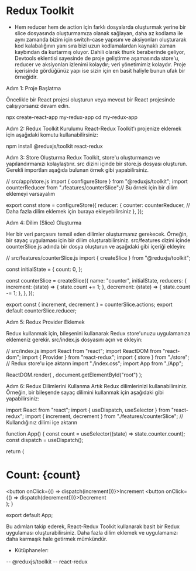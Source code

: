 # Redux Toolkit 


- Hem reducer hem de action için farklı dosyalarda oluşturmak yerine bir slice dosyasında oluşturmamıza olanak sağlayan, daha az kodlama ile aynı zamanda bizim için switch-case yapısını ve aksiyonları oluşturarak kod kalabalığının yanı sıra bizi uzun kodlamalardan kaynaklı zaman kaybından da kurtarmış oluyor. Dahili olarak thunk beraberinde geliyor, Devtools eklentisi sayesinde de proje geliştirme aşamasında store'u, reducer ve aksiyonları izlenimi kolaydır; veri yönetimimiz kolaydır. Proje içerisinde gördüğünüz yapı ise sizin için en basit haliyle bunun ufak bir örneğidir.

Adım 1: Proje Başlatma

Öncelikle bir React projesi oluşturun veya mevcut bir React projesinde çalışıyorsanız devam edin.

npx create-react-app my-redux-app
cd my-redux-app

Adım 2: Redux Toolkit Kurulumu
React-Redux Toolkit'ı projenize eklemek için aşağıdaki komutu kullanabilirsiniz:

npm install @reduxjs/toolkit react-redux

Adım 3: Store Oluşturma
Redux Toolkit, store'u oluşturmanızı ve yapılandırmanızı kolaylaştırır. src dizini içinde bir store.js dosyası oluşturun. Gerekli importları aşağıda bulunan örnek gibi yapabilirsiniz.

// src/app/store.js
import { configureStore } from "@reduxjs/toolkit";
import counterReducer from "./features/counterSlice";// Bu örnek için bir dilim eklemeyi varsayalım

export const store = configureStore({
  reducer: {
    counter: counterReducer, // Daha fazla dilim eklemek için buraya ekleyebilirsiniz
  },
});

Adım 4: Dilim (Slice) Oluşturma

Her bir veri parçasını temsil eden dilimler oluşturmanız gerekecek. Örneğin, bir sayaç uygulaması için bir dilim oluşturabilirsiniz. src/features dizini içinde counterSlice.js adında bir dosya oluşturun ve aşağıdaki gibi içeriği ekleyin:

// src/features/counterSlice.js
import { createSlice } from "@reduxjs/toolkit";

const initialState = {
  count: 0,
};

const counterSlice = createSlice({
  name: "counter",
  initialState,
  reducers: {
    increment: (state) => {
      state.count += 1;
    },
    decrement: (state) => {
      state.count -= 1;
    },
  },
});

export const { increment, decrement } = counterSlice.actions;
export default counterSlice.reducer;

Adım 5: Redux Provider Eklemek

Redux kullanmak için, <Provider> bileşenini kullanarak Redux store'unuzu uygulamanıza eklemeniz gerekir. src/index.js dosyasını açın ve <Provider> ekleyin:

// src/index.js
import React from "react";
import ReactDOM from "react-dom";
import { Provider } from "react-redux";
import { store } from "./store"; // Redux store'u içe aktarın
import "./index.css";
import App from "./App";

ReactDOM.render(
  <Provider store={store}>
    <App />
  </Provider>,
  document.getElementById("root")
);

Adım 6: Redux Dilimlerini Kullanma
Artık Redux dilimlerinizi kullanabilirsiniz. Örneğin, bir bileşende sayaç dilimini kullanmak için aşağıdaki gibi yapabilirsiniz:

import React from "react";
import { useDispatch, useSelector } from "react-redux";
import { increment, decrement } from "./features/counterSlice"; // Kullandığınız dilimi içe aktarın

function App() {
  const count = useSelector((state) => state.counter.count);
  const dispatch = useDispatch();

  return (
    <div>
      <h1>Count: {count}</h1>
      <button onClick={() => dispatch(increment())}>Increment</button>
      <button onClick={() => dispatch(decrement())}>Decrement</button>
    </div>
  );
}

export default App;


Bu adımları takip ederek, React-Redux Toolkit kullanarak basit bir Redux uygulaması oluşturabilirsiniz. Daha fazla dilim eklemek ve uygulamanızı daha karmaşık hale getirmek mümkündür.




- Kütüphaneler:

-- @reduxjs/toolkit
-- react-redux

